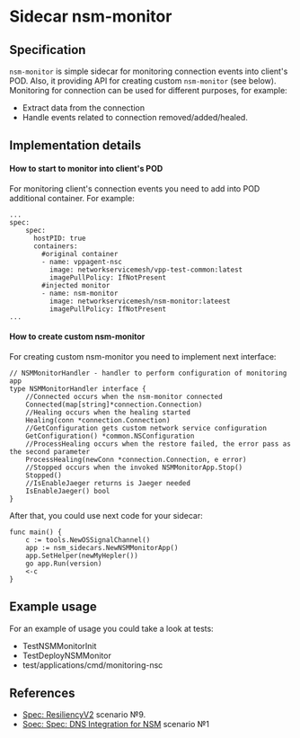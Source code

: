 
Sidecar nsm-monitor
============================

Specification
-------------
`nsm-monitor` is simple sidecar for monitoring connection events into client's POD. Also, it providing API for creating custom `nsm-monitor` (see below). 
Monitoring for connection can be used for different purposes, for example:
* Extract data from the connection
* Handle events related to connection removed/added/healed.

Implementation details
---------------------------------

#### How to start to monitor into client's POD
For monitoring client's connection events you need to add into POD additional container. For example:
```
...
spec:
    spec:
      hostPID: true
      containers:
        #original container
        - name: vppagent-nsc
          image: networkservicemesh/vpp-test-common:latest
          imagePullPolicy: IfNotPresent
        #injected monitor
        - name: nsm-monitor
          image: networkservicemesh/nsm-monitor:lateest
          imagePullPolicy: IfNotPresent
...

```

#### How to create custom nsm-monitor
For creating custom nsm-monitor you need to implement next interface: 
```
// NSMMonitorHandler - handler to perform configuration of monitoring app
type NSMMonitorHandler interface {
	//Connected occurs when the nsm-monitor connected
	Connected(map[string]*connection.Connection)
	//Healing occurs when the healing started
	Healing(conn *connection.Connection)
	//GetConfiguration gets custom network service configuration
	GetConfiguration() *common.NSConfiguration
	//ProcessHealing occurs when the restore failed, the error pass as the second parameter
	ProcessHealing(newConn *connection.Connection, e error)
	//Stopped occurs when the invoked NSMMonitorApp.Stop()
	Stopped()
	//IsEnableJaeger returns is Jaeger needed
	IsEnableJaeger() bool
}

```
After that, you could use next code for your sidecar:
```
func main() {
    c := tools.NewOSSignalChannel()
    app := nsm_sidecars.NewNSMMonitorApp()
    app.SetHelper(newMyHepler())
    go app.Run(version)
    <-c
}
```

Example usage
------------------------
For an example of usage you could take a look at tests:

* TestNSMMonitorInit
* TestDeployNSMMonitor
* test/applications/cmd/monitoring-nsc

References
----------

* [Spec: ResiliencyV2](https://github.com/networkservicemesh/networkservicemesh/issues/1331) scenario №9.
* [Soec: Spec: DNS Integration for NSM](https://github.com/networkservicemesh/networkservicemesh/issues/1224) scenario №1
